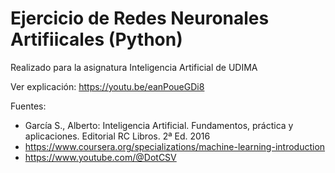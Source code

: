 # Ejercicio de Redes Neuronales Artifiicales (Python)

Realizado para la asignatura Inteligencia Artificial de UDIMA

Ver explicación: https://youtu.be/eanPoueGDi8


Fuentes: 
- García S., Alberto: Inteligencia Artificial. Fundamentos, práctica y aplicaciones. Editorial RC Libros. 2ª Ed. 2016
- https://www.coursera.org/specializations/machine-learning-introduction
- https://www.youtube.com/@DotCSV
